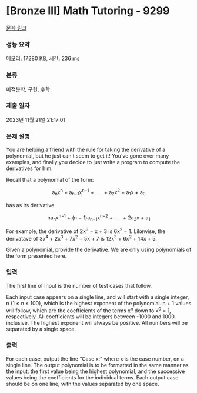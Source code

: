 # [Bronze III] Math Tutoring - 9299 

[문제 링크](https://www.acmicpc.net/problem/9299) 

### 성능 요약

메모리: 17280 KB, 시간: 236 ms

### 분류

미적분학, 구현, 수학

### 제출 일자

2023년 11월 21일 21:17:01

### 문제 설명

<p>You are helping a friend with the rule for taking the derivative of a polynomial, but he just can’t seem to get it! You’ve gone over many examples, and finally you decide to just write a program to compute the derivatives for him.</p>

<p>Recall that a polynomial of the form:</p>

<p style="text-align: center;">a<sub>n</sub>x<sup>n</sup> + a<sub>n−1</sub>x<sup>n−1</sup> + . . . + a<sub>2</sub>x<sup>2</sup> + a<sub>1</sub>x + a<sub>0</sub></p>

<p>has as its derivative:</p>

<p style="text-align: center;">na<sub>n</sub>x<sup>n−1</sup> + (n − 1)a<sub>n−1</sub>x<sup>n−2</sup> + . . . + 2a<sub>2</sub>x + a<sub>1</sub></p>

<p>For example, the derivative of 2x<sup>3</sup> − x + 3 is 6x<sup>2</sup> − 1. Likewise, the derivatave of 3x<sup>4</sup> + 2x<sup>3</sup> + 7x<sup>2</sup> + 5x + 7 is 12x<sup>3</sup> + 6x<sup>2</sup> + 14x + 5.</p>

<p>Given a polynomial, provide the derivative. We are only using polynomials of the form presented here.</p>

### 입력 

 <p>The first line of input is the number of test cases that follow.</p>

<p>Each input case appears on a single line, and will start with a single integer, n (1 ≤ n ≤ 100), which is the highest exponent of the polynomial. n + 1 values will follow, which are the coefficients of the terms x<sup>n</sup> down to x<sup>0</sup> = 1, respectively. All coefficients will be integers between -1000 and 1000, inclusive. The highest exponent will always be positive. All numbers will be separated by a single space.</p>

### 출력 

 <p>For each case, output the line “Case x:” where x is the case number, on a single line. The output polynomial is to be formatted in the same manner as the input: the first value being the highest polynomial, and the successive values being the coefficients for the individual terms. Each output case should be on one line, with the values separated by one space.</p>

